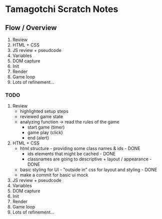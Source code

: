 # Tamagotchi Scratch Notes

## Flow / Overview

1. Review
2. HTML + CSS
3. JS review + pseudcode
4. Variables
5. DOM capture
6. Init 
7. Render
8. Game loop
9. Lots of refinement...


### TODO
1. Review
    - highlighted setup steps 
    - reviewed game state 
    - analyzing function -> read the rules of the game 
        -   start game (timer)
        -   game play (click)
        -   end (alert)
2. HTML + CSS
    - html structure - providing some class names & ids - DONE
        - ids elements that might be cached - DONE
        - classnames are going to descriptive + layout / appearance - DONE
    - basic styling for UI - "outside in" css for layout and styling - DONE 
    - make a commit for basic ui mock
3. JS review + pseudcode
4. Variables
5. DOM capture
6. Init 
7. Render
8. Game loop
9. Lots of refinement...